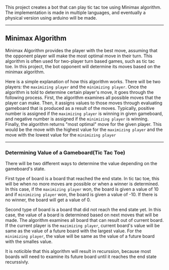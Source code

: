 This project creates a bot that can play tic tac toe using Minimax algorithm. The implementation is made in multiple languages, and eventually a physical version using arduino will be made.

---

## Minimax Algorithm

Minimax Algorithm provides the player with the best move, assuming that the opponent player will make the most optimal move in their turn. This algorithm is often used for two-player turn based games, such as tic tac toe. In this project, the bot opponent will determine its moves based on the minimax algorithm.

Here is a simple explanation of how this algorithm works. There will be two players: the `maximizing player` and the `minimizing player`. Once the algorithm is told to determine certain player's move, it goes through the following process. First, the algorithm examines all possible moves that the player can make. Then, it assigns values to those moves through evaluating gameboard that is produced as a result of the moves. Typically, positive number is assigned if the `maximizing player` is winning in given gameboard, and negative number is assigned if the `minimizing player` is winning. Finally, the algorithm returns "most optimal" move for the given player. This would be the move with the highest value for the `maximizing player` and the move with the lowest value for the `minimizing player`

---

### Determining Value of a Gameboard(Tic Tac Toe)

There will be two different ways to determine the value depending on the gameboard's state.

First type of board is a board that reached the end state. In tic tac toe, this will be when no more moves are possible or when a winner is determined. In this case, if the `maximizing player` won, the board is given a value of 10 and if `minimizing player` won, the board is given a value of -10. If there is no winner, the board will get a value of 0.

Second type of board is a board that did not reach the end state yet. In this case, the value of a board is determined based on next moves that will be made. The algorithm examines all board that can result out of current board. If the current player is the `mazimizing player`, current board's value will be same as the value of a future board with the largest value. For the `minimizing player`, the value will be same as the value of a future board with the smalles value.

It is noticible that this algorithm will result in recurssion, because most boards will need to examine its future board until it reaches the end state recurssivly.
